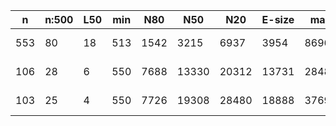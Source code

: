 n    |n:500  |L50  |min  |N80   |N50    |N20    |E-size  |max    |sum     |name
---  |---    |---  |---  |---   |---    |---    |---     |---    |---     |---
553  |80     |18   |513  |1542  |3215   |6937   |3954    |8696   |189368  |hsapiens-unitigs.fa
106  |28     |6    |550  |7688  |13330  |20312  |13731   |28480  |209925  |hsapiens-contigs.fa
103  |25     |4    |550  |7726  |19308  |28480  |18888   |37699  |209925  |hsapiens-scaffolds.fa
